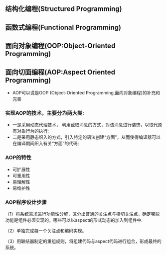 ## 结构化编程(Structured Programming)
## 函数式编程(Functional Programming)
## 面向对象编程(OOP:Object-Oriented Programming)
## 面向切面编程(AOP:Aspect Oriented Programming)
- AOP可以说是OOP (Object-Oriented Programming,面向对象编程)的补充和完善
### 实现AOP的技术，主要分为两大类:
- 一是采用动态代理技术， 利用截取消息的方式，对该消息进行装饰，以取代原有对象行为的执行;
- 二是采用静态织入的方式，引入特定的语法创建“方面”，从而使得编译器可以在编译期间织入有关“方面”的代码;
### AOP的特性
- 可扩展性
- 可重用性
- 易理解性
- 易维护性
### AOP程序设计步骤
（1）将系统需求进行功能性分解，区分出普通的关注点与横切关注点，确定哪些功能是组件必须实现的，哪些可以以aspect的形式动态的加入到组件中.

（2）单独完成每一个关注点和编码实现。

（3）用联结器制定的重组规则，将组建代码与aspect代码进行组合，形成最终的系统。
